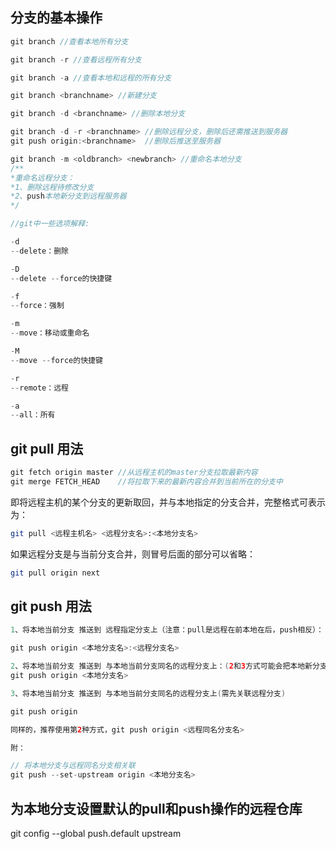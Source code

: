 ## 分支的基本操作
```java
git branch //查看本地所有分支 

git branch -r //查看远程所有分支

git branch -a //查看本地和远程的所有分支

git branch <branchname> //新建分支

git branch -d <branchname> //删除本地分支

git branch -d -r <branchname> //删除远程分支，删除后还需推送到服务器
git push origin:<branchname>  //删除后推送至服务器

git branch -m <oldbranch> <newbranch> //重命名本地分支
/**
*重命名远程分支：
*1、删除远程待修改分支
*2、push本地新分支到远程服务器
*/

//git中一些选项解释:

-d
--delete：删除

-D
--delete --force的快捷键

-f
--force：强制

-m
--move：移动或重命名

-M
--move --force的快捷键

-r
--remote：远程

-a
--all：所有
```

## git pull 用法
```java
git fetch origin master //从远程主机的master分支拉取最新内容 
git merge FETCH_HEAD    //将拉取下来的最新内容合并到当前所在的分支中
```
即将远程主机的某个分支的更新取回，并与本地指定的分支合并，完整格式可表示为：
```bash
git pull <远程主机名> <远程分支名>:<本地分支名>
```
如果远程分支是与当前分支合并，则冒号后面的部分可以省略：
```bash
git pull origin next
```

## git push 用法
```java
1、将本地当前分支 推送到 远程指定分支上（注意：pull是远程在前本地在后，push相反）：

git push origin <本地分支名>:<远程分支名>

2、将本地当前分支 推送到 与本地当前分支同名的远程分支上：(2和3方式可能会把本地新分支创建到远程仓库，2可以先不和远程仓库建立管理，直接执行下条命令，会设置远程分支和本地分支建立关联，并且推送，下次直接git push origin就可以了)
git push origin <本地分支名>

3、将本地当前分支 推送到 与本地当前分支同名的远程分支上(需先关联远程分支)

git push origin

同样的，推荐使用第2种方式，git push origin <远程同名分支名>

附：

// 将本地分支与远程同名分支相关联
git push --set-upstream origin <本地分支名>
```

## 为本地分支设置默认的pull和push操作的远程仓库
git config --global push.default upstream

